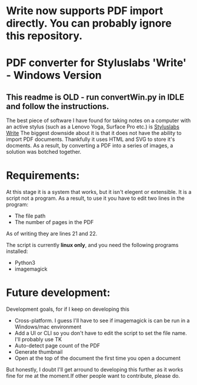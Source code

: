# Write now supports PDF import directly. You can probably ignore this repository.


# PDF converter for Styluslabs 'Write' - Windows Version
## This readme is OLD - run convertWin.py in IDLE and follow the instructions.

The best piece of software I have found for taking notes on a computer with an active 
stylus (such as a Lenovo Yoga, Surface Pro etc.) is [Styluslabs Write](http://www.styluslabs.com/)
The biggest downside about it is that it does not have the ability to import PDF documents.
Thankfully it uses HTML and SVG to store it's docments. As a result, by converting a PDF into a
series of images, a solution was botched together.

# Requirements:
At this stage it is a system that works, but it isn't elegent or extensible. It is a script not a program.
As a result, to use it you have to edit two lines in the program:

 - The file path
 - The number of pages in the PDF
 
As of writing they are lines 21 and 22.

The script is currently **linux only**, and you need the following programs installed:

 - Python3
 - imagemagick
 
# Future development:
Development goals, for if I keep on developing this

- Cross-platform. I guess I'll have to see if imagemagick is can be run in a Windows/mac environment
- Add a UI or CLI so you don't have to edit the script to set the file name. I'll probably use TK
- Auto-detect page count of the PDF
- Generate thumbnail
- Open at the top of the document the first time you open a document

But honestly, I doubt I'll get arround to developing this further as it works fine for me at the moment.If other people want
to contribute, please do.

